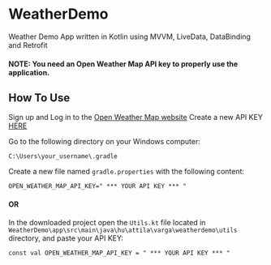 # WeatherDemo
Weather Demo App written in Kotlin using MVVM, LiveData, DataBinding and Retrofit

#### NOTE: You need an Open Weather Map API key to properly use the application.

## How To Use
Sign up and Log in to the [Open Weather Map website](https://home.openweathermap.org)
Create a new API KEY [HERE](https://home.openweathermap.org/api_key)

Go to the following directory on your Windows computer:

`C:\Users\your_username\.gradle`

Create a new file named `gradle.properties` with the following content:

`OPEN_WEATHER_MAP_API_KEY=" *** YOUR API KEY *** "`

#### OR

In the downloaded project open the `Utils.kt` file located in `WeatherDemo\app\src\main\java\hu\attila\varga\weatherdemo\utils` directory, and paste your API KEY:

`const val OPEN_WEATHER_MAP_API_KEY = " *** YOUR API KEY *** "`
